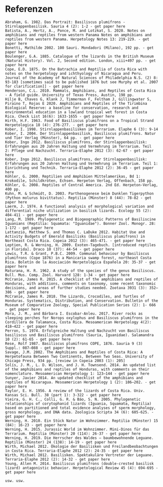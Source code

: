 # Referenzen
    Abraham, G. 1982. Das Portrait: Basiliscus plumifrons - Stirnlappenbasilisk. Sauria 4 (2): 1-2 - get paper here
    Batista, A., Hertz, A., Ponce, M. and Lotzkat, S. 2020. Notes on amphibians and reptiles from western Panama Notes on amphibians and reptiles from western Panama. Herpetology Notes 13: 219-229. - get paper here
    Bonetti, Mathilde 2002. 100 Sauri. Mondadori (Milano), 192 pp. - get paper here
    Boulenger, G.A. 1885. Catalogue of the lizards in the British Museum (Natural History). Vol. 2, Second edition. London, xiii+497 pp. - get paper here
    Cope, E.D. 1875. On the Batrachia and Reptilia of Costa Rica with notes on the herpetology and ichthyology of Nicaragua and Peru. Journal of the Academy of Natural Sciences of Philadelphia N.S. (2) 8: 93-183 [sometimes said to be published 1876 but see Murphy et al. 2007 for clarification]] - get paper here
    Henderson, C.L. 2010. Mammals, Amphibians, and Reptiles of Costa Rica - A field guide. University of Texas Press, Austin, 198 pp.
    Hilje B, Chaves G, Klank J, Timmerman F, Feltham J, Gillingwater S, Piraino T, Rojas E 2020. Amphibians and Reptiles of the Tirimbina Biological Reserve: a baseline for conservation, research and environmental education in a lowland tropical wet forest in Costa Rica. Check List 16(6): 1633-1655 - get paper here
    Hirth, H.F. 1963. Food of Basiliscus plumifrons on a Tropical Strand Herpetologica 18 (4): 276-277. - get paper here
    Kober, I. 1998. Stirnlappenbasilisken im Terrarium. Elaphe 6 (3): 9-14
    Kober, I. 2004. Der Stirnlappenbasilisk, Basiliscus plumifrons. Natur und Tier Verlag (Münster), 64 pp. - get paper here
    Kober, Ingo 2012. Basiliscus plumifrons, der Stirnlappenbasilisk: Erfahrungen aus 20 Jahren Haltung und Vermehrung im Terrarium. Teil 2: Pflege und Nachzucht. Terraria-Elaphe 2012 (3): 62-67 - get paper here
    Kober, Ingo 2012. Basiliscus plumifrons, der Stirnlappenbasilisk: Erfahrungen aus 20 Jahren Haltung und Vermehrung im Terrarium. Teil 1: Einrichtung und Technik. Terraria-Elaphe 2012 (2): 36-45 - get paper here
    Köhler, G. 2000. Reptilien und Amphibien Mittelamerikas, Bd 1: Krokodile, Schildkröten, Echsen. Herpeton Verlag, Offenbach, 158 pp.
    Köhler, G. 2008. Reptiles of Central America. 2nd Ed. Herpeton-Verlag, 400 pp.
    Kuhn, M. & Schmidt, D. 2003. Parthenogenese beim Dunklen Tigerpython (Python molurus bivittatus). Reptilia (Münster) 8 (44): 78-82 - get paper here
    Laerm, J. 1974. A functional analysis of morphological variation and differential niche utilization in basilisk lizards. Ecology 55 (2): 404-411 - get paper here
    Lang, M. 1989. Phylogenetic and Biogeographic Patterns of Basiliscine Iguanians (Reptilia: Squamata: "Iguanidae"). Bonner Zool. Monogr. 28: 1-172 - get paper here
    Lattanzio, Matthew S. and Thomas C. LaDuke 2012. Habitat Use and Activity Budgets of Emerald Basilisks (Basiliscus plumifrons) in Northeast Costa Rica. Copeia 2012 (3): 465-471. - get paper here
    Leptien, R. & Werning, H. 2009. Exoten-Tagebuch. [introduced reptiles in Florida]. Draco 10 (37): 44-54 - get paper here
    Lewis, T.R. & Grant, P.B.C. 2009. Communal behaviour by Basiliscus plumifrons (Cope 1876) in a Manicaria swamp forest, northeast Costa Rica. Boletín de la Asociación Herpetológica Española 20: 35-37 - get paper here
    Maturana, H. R. 1962. A study of the species of the genus Basiliscus. Bull. Mus. Comp. Zool. Harvard 128: 1-34 - get paper here
    McCranie, James R. 2015. A checklist of the amphibians and reptiles of Honduras, with additions, comments on taxonomy, some recent taxonomic decisions, and areas of further studies needed. Zootaxa 3931 (3): 352–386 - get paper here
    McCranie, James R. 2018. The Lizards, Crocodiles, and Turtles of Honduras. Systematics, Distribution, and Conservation. Bulletin of the Museum of Comparative Zoology, Special Publication Series (2): 1- 666 - get paper here
    Mora, J. M., and Bárbara I. Escobar-Anleu. 2017. River rocks as sleeping perches for Norops oxylophus and Basiliscus plumifrons in the Cordillera de Talamanca, Costa Rica. Mesoamerican Herpetology 4(2): 418–422 - get paper here
    Perron, S. 1974. Erfolgreiche Haltung und Nachzucht von Basiliscus basiliscus und Basiliscus plumifrons (Sauria, Iguanidae). Salamandra 10 (2): 61-65 - get paper here
    Rese, Rolf 1987. Basiliscus plumifrons COPE, 1876. Sauria 9 (3) Suppl.: 087–088 - get paper here
    Savage, J.M. 2002. The Amphibians and Reptiles of Costa Rica: A Herpetofauna Between Two Continents, Between Two Seas. University of Chicago Press, 934 pp. [review in Copeia 2003 (1): 205]
    Solís, J. M., L. D. Wilson, and J. H. Townsend. 2014. An updated list of the amphibians and reptiles of Honduras, with comments on their nomenclature. Mesoamerican Herpetology 1: 123–144 - get paper here
    Sunyer, Javier 2014. An updated checklist of the amphibians and reptiles of Nicaragua. Mesoamerican Herpetology 1 (2): 186–202. - get paper here
    Taylor, E. H. 1956. A review of the lizards of Costa Rica. Univ. Kansas Sci. Bull. 38 (part 1): 3-322 - get paper here
    Vieira, G. H. C., Colli, G. R. & Báo, S. N. 2005. Phylogenetic relationships of corytophanid lizards (Iguania, Squamata, Reptilia) based on partitioned and total evidence analyses of sperm morphology, gross morphology, and DNA data. Zoologica Scripta 34 (6): 605-625. - get paper here
    Werning, H. 2010. Ein Stück Natur im Wohnzimmer. Reptilia (Münster) 15 (84): 16-23 - get paper here
    Werning, H. 2015. Jurassic World im Wohnzimmer. Mini-Dinos für das Terrarium. Reptilia (Münster) 20 (114): 26-37 - get paper here
    Werning, H. 2019. Die Herrscher des Waldes – baumbewohnende Leguane. Reptilia (Münster) 24 (138): 14-19 - get paper here
    Wirth, Michael 2012. Ökologie der Basilisken und Freilandbeobachtungen in Costa Rica. Terraria-Elaphe 2012 (2): 24-35 - get paper here
    Wirth, Michael 2012. Basilisken. Spektakuläre Vertreter der Leguane. Terraria-Elaphe 2012 (2): 14-32 - get paper here
    Young, Allen M. 2014. Basiliscus plumifrons (double-crested basilisk lizard) antagonistic behavior. Herpetological Review 45 (4): 694-695 - get paper here

    usw. usw.
